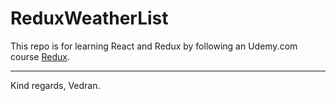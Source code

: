 # ReduxWeatherList

This repo is for learning React and Redux by following an Udemy.com course [Redux](https://www.udemy.com/react-redux/).

---
Kind regards, Vedran.



